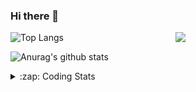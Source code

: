 ### Hi there 👋

<!--
**tao8687/tao8687** is a ✨ _special_ ✨ repository because its `README.md` (this file) appears on your GitHub profile.

Here are some ideas to get you started:

- 🔭 I’m currently working on ...
- 🌱 I’m currently learning ...
- 👯 I’m looking to collaborate on ...
- 🤔 I’m looking for help with ...
- 💬 Ask me about ...
- 📫 How to reach me: ...
- 😄 Pronouns: ...
- ⚡ Fun fact: ...
-->

<img align='right' src="https://media.giphy.com/media/M9gbBd9nbDrOTu1Mqx/giphy.gif" width="240">

  
![Top Langs](https://github-readme-stats.vercel.app/api/top-langs/?username=tao8687&layout=compact&title_color=23238E&text_color=A67D3D)

![Anurag's github stats](https://github-readme-stats.vercel.app/api?username=tao8687&show_icons=true&&text_color=A67D3D&title_color=23238E&show_icons=false&count_private=true&hide=stars)

<details>
  <summary>:zap: Coding Stats</summary>
  <br>
    
<!--START_SECTION:waka-->
![Code Time](http://img.shields.io/badge/Code%20Time-1%2C809%20hrs%2053%20mins-blue)

![Profile Views](http://img.shields.io/badge/Profile%20Views-0-blue)

**🐱 My GitHub Data** 

> 📦 1.5 MB Used in GitHub's Storage 
 > 
> 🏆 374 Contributions in the Year 2024
 > 
> 🚫 Not Opted to Hire
 > 
> 📜 62 Public Repositories 
 > 
> 🔑 25 Private Repositories 
 > 
**I'm an Early 🐤** 

```text
🌞 Morning                1590 commits        ██████████████████████░░░   88.19 % 
🌆 Daytime                90 commits          █░░░░░░░░░░░░░░░░░░░░░░░░   04.99 % 
🌃 Evening                119 commits         ██░░░░░░░░░░░░░░░░░░░░░░░   06.60 % 
🌙 Night                  4 commits           ░░░░░░░░░░░░░░░░░░░░░░░░░   00.22 % 
```
📅 **I'm Most Productive on Wednesday** 

```text
Monday                   259 commits         ████░░░░░░░░░░░░░░░░░░░░░   14.36 % 
Tuesday                  246 commits         ███░░░░░░░░░░░░░░░░░░░░░░   13.64 % 
Wednesday                315 commits         ████░░░░░░░░░░░░░░░░░░░░░   17.47 % 
Thursday                 239 commits         ███░░░░░░░░░░░░░░░░░░░░░░   13.26 % 
Friday                   255 commits         ████░░░░░░░░░░░░░░░░░░░░░   14.14 % 
Saturday                 249 commits         ███░░░░░░░░░░░░░░░░░░░░░░   13.81 % 
Sunday                   240 commits         ███░░░░░░░░░░░░░░░░░░░░░░   13.31 % 
```


📊 **This Week I Spent My Time On** 

```text
🕑︎ Time Zone: Asia/Shanghai

💬 Programming Languages: 
C++                      16 hrs 57 mins      ██████████████░░░░░░░░░░░   55.67 % 
Lua                      4 hrs 59 mins       ████░░░░░░░░░░░░░░░░░░░░░   16.40 % 
Other                    2 hrs 16 mins       ██░░░░░░░░░░░░░░░░░░░░░░░   07.46 % 
Python                   1 hr 48 mins        █░░░░░░░░░░░░░░░░░░░░░░░░   05.94 % 
CMake                    1 hr 28 mins        █░░░░░░░░░░░░░░░░░░░░░░░░   04.85 % 

🔥 Editors: 
VS Code                  30 hrs 9 mins       █████████████████████████   99.03 % 
Cursor                   17 mins             ░░░░░░░░░░░░░░░░░░░░░░░░░   00.97 % 

🐱‍💻 Projects: 
cartographer_ros         14 hrs 20 mins      ████████████░░░░░░░░░░░░░   47.10 % 
cartographer             8 hrs 25 mins       ███████░░░░░░░░░░░░░░░░░░   27.64 % 
src                      3 hrs 29 mins       ███░░░░░░░░░░░░░░░░░░░░░░   11.48 % 
nicegui_ros1_ws          1 hr 39 mins        █░░░░░░░░░░░░░░░░░░░░░░░░   05.45 % 
cartographer_ws          1 hr 25 mins        █░░░░░░░░░░░░░░░░░░░░░░░░   04.65 % 

💻 Operating System: 
Linux                    30 hrs 26 mins      █████████████████████████   100.00 % 
```

**I Mostly Code in C++** 

```text
C++                      11 repos            ████████░░░░░░░░░░░░░░░░░   31.43 % 
Python                   10 repos            ███████░░░░░░░░░░░░░░░░░░   28.57 % 
JavaScript               2 repos             █░░░░░░░░░░░░░░░░░░░░░░░░   05.71 % 
Batchfile                1 repo              █░░░░░░░░░░░░░░░░░░░░░░░░   02.86 % 
HTML                     1 repo              █░░░░░░░░░░░░░░░░░░░░░░░░   02.86 % 
```



**Timeline**

![Lines of Code chart](https://raw.githubusercontent.com/tao8687/tao8687/master/assets/bar_graph.png)


 Last Updated on 17/12/2024 01:48:11 UTC
<!--END_SECTION:waka-->
</details>
